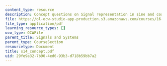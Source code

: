 ```yaml
---
content_type: resource
description: Concept questions on Signal representation in sine and cosines.
file: https://ol-ocw-studio-app-production.s3.amazonaws.com/courses/16-01-unified-engineering-i-ii-iii-iv-fall-2005-spring-2006/29fe9a327b904ed693b3d718b59bb7a2_s14_concept.pdf
file_type: application/pdf
learning_resource_types: []
ocw_type: OCWFile
parent_title: Signals and Systems
parent_type: CourseSection
resourcetype: Document
title: s14_concept.pdf
uid: 29fe9a32-7b90-4ed6-93b3-d718b59bb7a2
---
```

